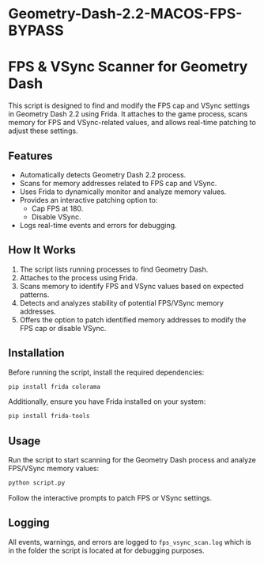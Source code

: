# Geometry-Dash-2.2-MACOS-FPS-BYPASS

# FPS & VSync Scanner for Geometry Dash

This script is designed to find and modify the FPS cap and VSync settings in Geometry Dash 2.2 using Frida. It attaches to the game process, scans memory for FPS and VSync-related values, and allows real-time patching to adjust these settings.

## Features
- Automatically detects Geometry Dash 2.2 process.
- Scans for memory addresses related to FPS cap and VSync.
- Uses Frida to dynamically monitor and analyze memory values.
- Provides an interactive patching option to:
  - Cap FPS at 180.
  - Disable VSync.
- Logs real-time events and errors for debugging.

## How It Works
1. The script lists running processes to find Geometry Dash.
2. Attaches to the process using Frida.
3. Scans memory to identify FPS and VSync values based on expected patterns.
4. Detects and analyzes stability of potential FPS/VSync memory addresses.
5. Offers the option to patch identified memory addresses to modify the FPS cap or disable VSync.

## Installation

Before running the script, install the required dependencies:

```sh
pip install frida colorama
```

Additionally, ensure you have Frida installed on your system:

```sh
pip install frida-tools
```

## Usage

Run the script to start scanning for the Geometry Dash process and analyze FPS/VSync memory values:

```sh
python script.py
```

Follow the interactive prompts to patch FPS or VSync settings.

## Logging
All events, warnings, and errors are logged to `fps_vsync_scan.log` which is in the folder the script is located at for debugging purposes.

